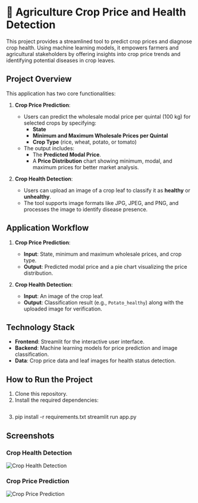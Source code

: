 # 🌾 Agriculture Crop Price and Health Detection

This project provides a streamlined tool to predict crop prices and diagnose crop health. Using machine learning models, it empowers farmers and agricultural stakeholders by offering insights into crop price trends and identifying potential diseases in crop leaves.

## Project Overview

This application has two core functionalities:

1. **Crop Price Prediction**:
   - Users can predict the wholesale modal price per quintal (100 kg) for selected crops by specifying:
     - **State**
     - **Minimum and Maximum Wholesale Prices per Quintal**
     - **Crop Type** (rice, wheat, potato, or tomato)
   - The output includes:
     - The **Predicted Modal Price**.
     - A **Price Distribution** chart showing minimum, modal, and maximum prices for better market analysis.

2. **Crop Health Detection**:
   - Users can upload an image of a crop leaf to classify it as **healthy** or **unhealthy**.
   - The tool supports image formats like JPG, JPEG, and PNG, and processes the image to identify disease presence.

## Application Workflow

1. **Crop Price Prediction**:
   - **Input**: State, minimum and maximum wholesale prices, and crop type.
   - **Output**: Predicted modal price and a pie chart visualizing the price distribution.

2. **Crop Health Detection**:
   - **Input**: An image of the crop leaf.
   - **Output**: Classification result (e.g., `Potato_healthy`) along with the uploaded image for verification.

## Technology Stack

- **Frontend**: Streamlit for the interactive user interface.
- **Backend**: Machine learning models for price prediction and image classification.
- **Data**: Crop price data and leaf images for health status detection.

## How to Run the Project

1. Clone this repository.
2. Install the required dependencies:
   ```bash
3. pip install -r requirements.txt
   streamlit run app.py

## Screenshots

### Crop Health Detection
![Crop Health Detection](./images/output2.jpg)

### Crop Price Prediction
![Crop Price Prediction](./images/output1.jpg)


